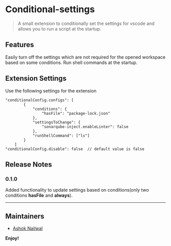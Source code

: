 # Conditional-settings

> A small extension to conditionally set the settings for vscode and allows you to run a script at the startup.

## Features

Easily turn off the settings which are not required for the opened workspace based on some conditions. Run shell commands at the startup.

## Extension Settings

Use the following settings for the extension
```
"conditionalConfig.configs": [
        {
            "conditions": {
                "hasFile": "package-lock.json"
            },
            "settingsToChange": {
                "sonarqube-inject.enableLinter": false
            },
            "runShellCommand": ["ls"]
        }
    ]
"conditionalConfig.disable": false  // default value is false
```

## Release Notes

### 0.1.0
Added functionality to update settings based on conditions(only two conditions **hasFile** and **always**).

-----------------------------------------------------------------------------------------------------------
## Maintainers
- [Ashok Nailwal](mailto:ashoknailwal@gmail.com)


**Enjoy!**

